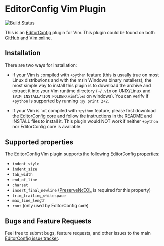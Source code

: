 # EditorConfig Vim Plugin

[![Build Status](https://travis-ci.org/editorconfig/editorconfig-vim.png?branch=master)](https://travis-ci.org/editorconfig/editorconfig-vim)

This is an [EditorConfig][] plugin for Vim. This plugin could be found on both
[GitHub][] and [Vim online][].

## Installation

There are two ways for installation:

- If your Vim is compiled with `+python` feature (this is usually true on most
  Linux distributions and with the main Windows binary installers), 
  the most simple way to install this plugin is to 
  download the archive and extract it into your Vim runtime directory (`~/.vim`
  on UNIX/Linux and `$VIM_INSTALLATION_FOLDER\vimfiles` on windows). 
  You can verify if `+python` is supported by running `:py print 2+2`.

- If your Vim is not compiled with `+python` feature, please first download the
  [EditorConfig core][] and follow the instructions in the README and INSTALL
  files to install it. This plugin would NOT work if neither `+python` nor
  EditorConfig core is available.


## Supported properties

The EditorConfig Vim plugin supports the following EditorConfig [properties][]:

* `indent_style`
* `indent_size`
* `tab_width`
* `end_of_line`
* `charset`
* `insert_final_newline` ([PreserveNoEOL][] is required for this property)
* `trim_trailing_whitespace`
* `max_line_length`
* `root` (only used by EditorConfig core)

## Bugs and Feature Requests

Feel free to submit bugs, feature requests, and other issues to the main 
[EditorConfig issue tracker][].

[EditorConfig]: http://editorconfig.org
[EditorConfig core]: https://github.com/editorconfig/editorconfig-core
[GitHub]: https://github.com/editorconfig/editorconfig-vim
[properties]: http://github.com/editorconfig/editorconfig/wiki/EditorConfig-Properties
[Vim online]: http://www.vim.org/scripts/script.php?script_id=3934
[EditorConfig issue tracker]: https://github.com/editorconfig/editorconfig/issues
[PreserveNoEOL]: http://www.vim.org/scripts/script.php?script_id=4550
